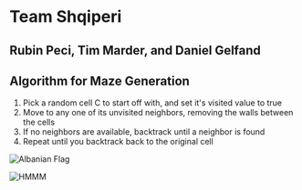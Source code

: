 # Team Shqiperi
## Rubin Peci, Tim Marder, and Daniel Gelfand

## Algorithm for Maze Generation
1. Pick a random cell C to start off with, and set it's visited value to true
 2. Move to any one of its unvisited neighbors, removing the walls between the cells
 3. If no neighbors are available, backtrack until a neighbor is found
 4. Repeat until you backtrack back to the original cell

![Albanian Flag](https://upload.wikimedia.org/wikipedia/commons/thumb/3/36/Flag_of_Albania.svg/2000px-Flag_of_Albania.svg.png)

![HMMM](https://i.redd.it/01xn93tp6d001.jpg)

